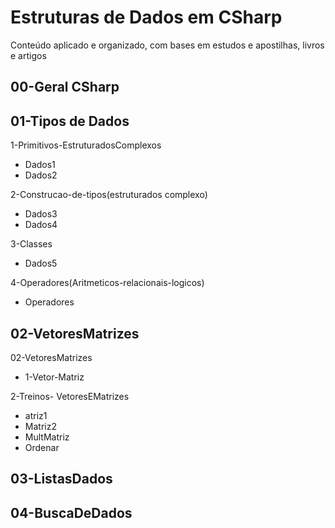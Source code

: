 # Estruturas de Dados em CSharp

Conteúdo aplicado e organizado, com bases em estudos e apostilhas, livros e artigos

## 00-Geral CSharp
## 01-Tipos de Dados

1-Primitivos-EstruturadosComplexos
- Dados1
- Dados2

2-Construcao-de-tipos(estruturados complexo)
- Dados3
- Dados4

3-Classes
- Dados5

4-Operadores(Aritmeticos-relacionais-logicos)
- Operadores

## 02-VetoresMatrizes

02-VetoresMatrizes
- 1-Vetor-Matriz

2-Treinos- VetoresEMatrizes
- atriz1
- Matriz2
- MultMatriz
- Ordenar
## 03-ListasDados
## 04-BuscaDeDados
